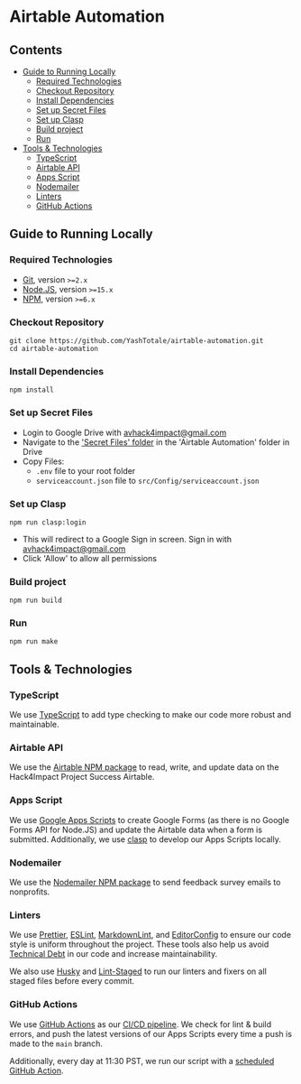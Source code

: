 # Airtable Automation <!-- omit in toc -->

## Contents <!-- omit in toc -->

- [Guide to Running Locally](#guide-to-running-locally)
  - [Required Technologies](#required-technologies)
  - [Checkout Repository](#checkout-repository)
  - [Install Dependencies](#install-dependencies)
  - [Set up Secret Files](#set-up-secret-files)
  - [Set up Clasp](#set-up-clasp)
  - [Build project](#build-project)
  - [Run](#run)
- [Tools & Technologies](#tools--technologies)
  - [TypeScript](#typescript)
  - [Airtable API](#airtable-api)
  - [Apps Script](#apps-script)
  - [Nodemailer](#nodemailer)
  - [Linters](#linters)
  - [GitHub Actions](#github-actions)

## Guide to Running Locally

### Required Technologies

- [Git], version `>=2.x`
- [Node.JS], version `>=15.x`
- [NPM], version `>=6.x`

### Checkout Repository

```shell
git clone https://github.com/YashTotale/airtable-automation.git
cd airtable-automation
```

### Install Dependencies

```shell
npm install
```

### Set up Secret Files

- Login to Google Drive with avhack4impact@gmail.com
- Navigate to the ['Secret Files' folder] in the 'Airtable Automation' folder in Drive
- Copy Files:
  - `.env` file to your root folder
  - `serviceaccount.json` file to `src/Config/serviceaccount.json`

### Set up Clasp

```shell
npm run clasp:login
```

- This will redirect to a Google Sign in screen. Sign in with avhack4impact@gmail.com
- Click 'Allow' to allow all permissions

### Build project

```shell
npm run build
```

### Run

```shell
npm run make
```

## Tools & Technologies

### TypeScript

We use [TypeScript] to add type checking to make our code more robust and maintainable.

### Airtable API

We use the [Airtable NPM package] to read, write, and update data on the Hack4Impact Project Success Airtable.

### Apps Script

We use [Google Apps Scripts] to create Google Forms (as there is no Google Forms API for Node.JS) and update the Airtable data when a form is submitted. Additionally, we use [clasp] to develop our Apps Scripts locally.

### Nodemailer

We use the [Nodemailer NPM package] to send feedback survey emails to nonprofits.

### Linters

We use [Prettier], [ESLint], [MarkdownLint], and [EditorConfig] to ensure our code style is uniform throughout the project. These tools also help us avoid [Technical Debt] in our code and increase maintainability.

We also use [Husky] and [Lint-Staged] to run our linters and fixers on all staged files before every commit.

### GitHub Actions

We use [GitHub Actions] as our [CI/CD pipeline]. We check for lint & build errors, and push the latest versions of our Apps Scripts every time a push is made to the `main` branch.

Additionally, every day at 11:30 PST, we run our script with a [scheduled GitHub Action].

<!-- Reference Links -->

[git]: https://git-scm.com/
[node.js]: https://nodejs.org/en/
[npm]: https://www.npmjs.com/
['secret files' folder]: https://drive.google.com/drive/folders/1kcdNls8krOBnIpDNls-hBxsc3yjfPiiB
[typescript]: https://www.typescriptlang.org/
[airtable npm package]: https://www.npmjs.com/package/airtable
[google apps scripts]: https://developers.google.com/apps-script
[clasp]: https://developers.google.com/apps-script/guides/clasp
[nodemailer npm package]: https://nodemailer.com/about/
[prettier]: https://prettier.io/
[eslint]: https://eslint.org/
[markdownlint]: https://github.com/DavidAnson/markdownlint
[editorconfig]: https://editorconfig.org/
[husky]: https://typicode.github.io/husky/#/
[lint-staged]: https://github.com/okonet/lint-staged
[technical debt]: https://www.productplan.com/glossary/technical-debt/
[github actions]: https://github.com/features/actions
[ci/cd pipeline]: https://semaphoreci.com/blog/cicd-pipeline
[scheduled github action]: https://docs.github.com/en/actions/reference/events-that-trigger-workflows#scheduled-events
